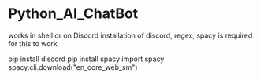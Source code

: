 # Python_AI_ChatBot
works in shell or on Discord
installation of discord, regex, spacy is required for this to work

pip install discord
pip install spacy
import spacy
spacy.cli.download("en_core_web_sm")

